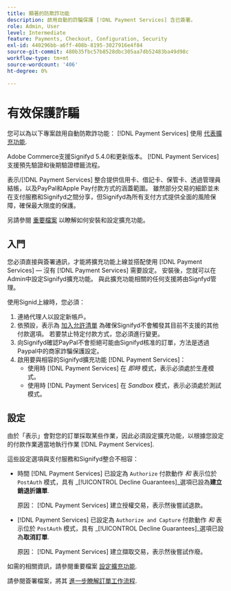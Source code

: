 ```yaml
---
title: 顯著的防欺詐功能
description: 啟用自動的詐騙保護 [!DNL Payment Services] 含已簽署。
role: Admin, User
level: Intermediate
feature: Payments, Checkout, Configuration, Security
exl-id: 440296bb-a6ff-408b-8195-3027916e4f84
source-git-commit: 480b35fbc57b8528dbc305aa7db52483ba49d98c
workflow-type: tm+mt
source-wordcount: '406'
ht-degree: 0%

---
```


# 有效保護詐騙

您可以為以下專案啟用自動防欺詐功能： [!DNL Payment Services] 使用 [代表擴充功能](https://commercemarketplace.adobe.com/signifyd-module-connect.html).

Adobe Commerce支援Signifyd 5.4.0和更新版本。 [!DNL Payment Services] 支援預先驗證和後期驗證標籤流程。

表示/[!DNL Payment Services] 整合提供信用卡、借記卡、保管卡、透過管理員結帳，以及PayPal和Apple Pay付款方式的涵蓋範圍。 雖然部分交易的細節並未在支付服務和Signifyd之間分享，但Signifyd為所有支付方式提供全面的風險保障，確保最大限度的保護。

另請參閱 [重要檔案](https://community.signifyd.com/support/s/article/magento-2-extension-install-guide?language=en_US#downloadandinstallingmagento2extension) 以瞭解如何安裝和設定擴充功能。

## 入門

您必須直接與簽署通訊，才能將擴充功能上線並搭配使用 [!DNL Payment Services] — 沒有 [!DNL Payment Services] 需要設定。 安裝後，您就可以在Admin中設定Signifyd擴充功能。 與此擴充功能相關的任何支援將由Signfyd管理。

使用Signid上線時，您必須：

1. 連絡代理人以設定新帳戶。
1. 依預設，表示為 [加入允許清單](https://github.com/signifyd/magento2/blob/main/docs/RESTRICT-PAYMENTS.md) 為確保Signifyd不會觸發其目前不支援的其他付款選項。 若要禁止特定付款方式，您必須進行變更。
1. 向Signifyd確認PayPal不會拒絕可能由Signifyd核准的訂單，方法是透過Paypal中的商家詐騙保護設定。
1. 啟用要與相容的Signifyd擴充功能 [!DNL Payment Services]：
   * 使用時 [!DNL Payment Services] 在 _即時_ 模式，表示必須處於生產模式。
   * 使用時 [!DNL Payment Services] 在 _Sandbox_ 模式，表示必須處於測試模式。

## 設定

由於「表示」會對您的訂單採取某些作業，因此必須設定擴充功能，以根據您設定的付款作業適當地執行作業 [!DNL Payment Services].

這些設定選項與支付服務和Signifyd整合不相容：

* 時間 [!DNL Payment Services] 已設定為 `Authorize` 付款動作 _和_ 表示位於 `PostAuth` 模式，具有 _[!UICONTROL Decline Guarantees]_選項已設為&#x200B;**建立銷退折讓單**.

  原因： [!DNL Payment Services] 建立授權交易，表示然後嘗試退款。


* [!DNL Payment Services] 已設定為 `Authorize and Capture` 付款動作 _和_ 表示位於 `PostAuth` 模式，具有 _[!UICONTROL Decline Guarantees]_選項已設為&#x200B;**取消訂單**.

  原因： [!DNL Payment Services] 建立擷取交易，表示然後嘗試作廢。


如需的相關資訊，請參閱重要檔案 [設定擴充功能](https://community.signifyd.com/support/s/article/magento-2-extension-install-guide?language=en_US#configuringmagento2extension).

請參閱簽署檔案，將其 [進一步瞭解訂單工作流程](https://community.signifyd.com/support/s/article/magento-2-extension-install-guide?language=en_US#howmagento2works).
